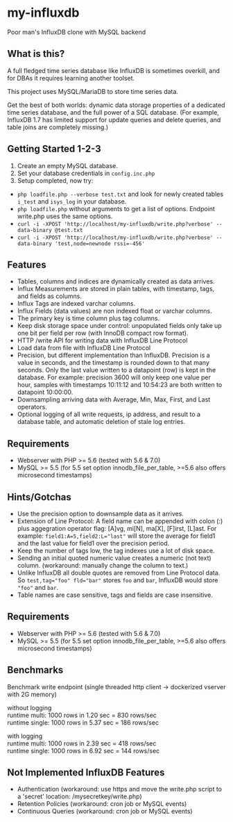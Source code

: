 # my-influxdb
Poor man's InfluxDB clone with MySQL backend

## What is this?
A full fledged time series database like InfluxDB is sometimes overkill, and for DBAs it requires learning another toolset. 

This project uses MySQL/MariaDB to store time series data. 

Get the best of both worlds: dynamic data storage properties of a dedicated time series database, and the full power of a SQL database. (For example, InfluxDB 1.7 has limited support for update queries and delete queries, and table joins are completely missing.) 

## Getting Started 1-2-3
1. Create an empty MySQL database.
2. Set your database credentials in ```config.inc.php```
3. Setup completed, now try:

- ```php loadfile.php --verbose test.txt``` and look for newly created tables ```i_test``` and ```isys_log``` in your database.
- ```php loadfile.php``` without arguments to get a list of options. Endpoint write.php uses the same options.
- ```curl -i -XPOST 'http://localhost/my-influxdb/write.php?verbose' --data-binary @test.txt```
- ```curl -i -XPOST 'http://localhost/my-influxdb/write.php?verbose' --data-binary 'test,node=newnode rssi=-456'```

## Features
- Tables, columns and indices are dynamically created as data arrives.
- Influx Measurements are stored in plain tables, with timestamp, tags, and fields as columns. 
- Influx Tags are indexed varchar columns.
- Influx Fields (data values) are non indexed float or varchar columns. 
- The primary key is time column plus tag columns.
- Keep disk storage space under control: unpopulated fields only take up one bit per field per row (with InnoDB compact row format).
- HTTP /write API for writing data with InfluxDB Line Protocol 
- Load data from file with InfluxDB Line Protocol 
- Precision, but different implementation than InfluxDB. Precision is a value in seconds, and the timestamp is rounded down to that many seconds. Only the last value written to a datapoint (row) is kept in the database. For example: precision 3600 will only keep one value per hour, samples with timestamps 10:11:12 and 10:54:23 are both written to datapoint 10:00:00.
- Downsampling arriving data with Average, Min, Max, First, and Last operators.
- Optional logging of all write requests, ip address, and result to a database table, and automatic deletion of stale log entries. 

## Requirements
- Webserver with PHP >= 5.6 (tested with 5.6 & 7.0)
- MySQL >= 5.5 (for 5.5 set option innodb_file_per_table, >=5.6 also offers microsecond timestamps)

## Hints/Gotchas 
- Use the precision option to downsample data as it arrives.
- Extension of Line Protocol: A field name can be appended with colon (:) plus aggegration operator flag: [A]vg, mi[N], ma[X], [F]irst, [L]ast. For example: ```field1:A=5,field2:L="last"``` will store the average for field1 and the last value for field1 over the precision period. 
- Keep the number of tags low, the tag indexes use a lot of disk space.
- Sending an initial quoted numeric value creates a numeric (not text) column. (workaround: manually change the column to text.)
- Unlike InfluxDB all double quotes are removed from Line Protocol data. So ```test,tag="foo" fld="bar"``` stores ```foo``` and ```bar```, InfluxDB would store ```"foo"``` and ```bar```.
- Table names are case sensitive, tags and fields are case insensitive.

## Requirements
- Webserver with PHP >= 5.6 (tested with 5.6 & 7.0)
- MySQL >= 5.5 (for 5.5 set option innodb_file_per_table, >=5.6 also offers microsecond timestamps)

## Benchmarks
Benchmark write endpoint (single threaded http client -> dockerized vserver with 2G memory)  

without logging  
runtime multi: 1000 rows in 1.20 sec = 830 rows/sec  
runtime single: 1000 rows in 5.37 sec = 186 rows/sec

with logging  
runtime multi: 1000 rows in 2.39 sec = 418 rows/sec  
runtime single: 1000 rows in 6.92 sec = 144 rows/sec

## Not Implemented InfluxDB Features
- Authentication (workaround: use https and move the write.php script to a 'secret' location: /mysecretkey/write.php)
- Retention Policies (workaround: cron job or MySQL events)
- Continuous Queries (workaround: cron job or MySQL events)

